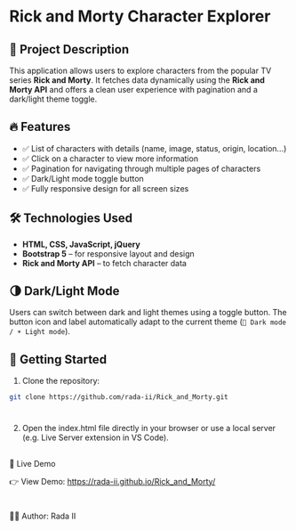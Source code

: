 # Rick and Morty Character Explorer

## 🧠 Project Description

This application allows users to explore characters from the popular TV series **Rick and Morty**. It fetches data dynamically using the **Rick and Morty API** and offers a clean user experience with pagination and a dark/light theme toggle.

## 🔥 Features

- ✅ List of characters with details (name, image, status, origin, location…)
- ✅ Click on a character to view more information
- ✅ Pagination for navigating through multiple pages of characters
- ✅ Dark/Light mode toggle button
- ✅ Fully responsive design for all screen sizes

## 🛠️ Technologies Used

- **HTML, CSS, JavaScript, jQuery**
- **Bootstrap 5** – for responsive layout and design
- **Rick and Morty API** – to fetch character data

## 🌗 Dark/Light Mode

Users can switch between dark and light themes using a toggle button. The button icon and label automatically adapt to the current theme (`🌙 Dark mode / ☀️ Light mode`).


## 🚀 Getting Started

1. Clone the repository:
```bash
git clone https://github.com/rada-ii/Rick_and_Morty.git
```
#
2.	Open the index.html file directly in your browser
or use a local server (e.g. Live Server extension in VS Code).
##

📸 Live Demo

👉 View Demo:
https://rada-ii.github.io/Rick_and_Morty/


#
👩‍💻 Author: Rada II 

